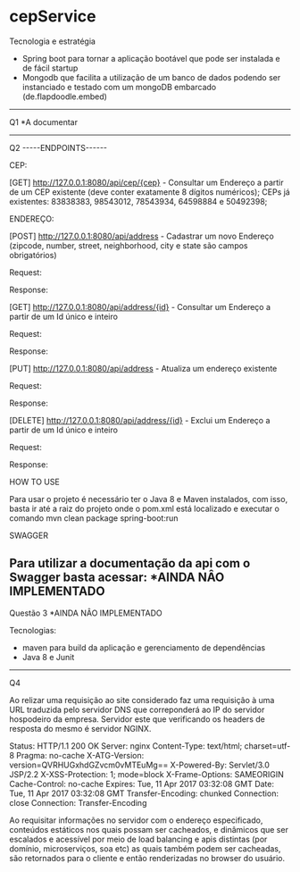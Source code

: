 # cepService

Tecnologia e estratégia

* Spring boot para tornar a aplicação bootável que pode ser instalada e de fácil startup
* Mongodb que facilita a utilização de um banco de dados podendo ser instanciado e testado com um mongoDB embarcado (de.flapdoodle.embed)

------------------------------------------------------------------------------

Q1
*A documentar

------------------------------------------------------------------------------

Q2 
-----ENDPOINTS------

CEP:

[GET] http://127.0.0.1:8080/api/cep/{cep} - Consultar um Endereço a partir de um CEP existente 
(deve conter exatamente 8 dígitos numéricos); CEPs já existentes: 83838383, 98543012, 78543934, 64598884 e 50492398;

ENDEREÇO:

[POST] http://127.0.0.1:8080/api/address - Cadastrar um novo Endereço (zipcode, number, street, neighborhood, city e state são campos obrigatórios)

Request:

Response:

[GET] http://127.0.0.1:8080/api/address/{id} - Consultar um Endereço a partir de um Id único e inteiro

Request:

Response:

[PUT] http://127.0.0.1:8080/api/address - Atualiza um endereço existente

Request:

Response:

[DELETE] http://127.0.0.1:8080/api/address/{id} - Exclui um Endereço a partir de um Id único e inteiro

Request:

Response:

HOW TO USE

Para usar o projeto é necessário ter o Java 8 e Maven instalados, com isso, basta ir até a raiz do projeto onde o pom.xml está localizado e executar o comando mvn clean package spring-boot:run


SWAGGER

Para utilizar a documentação da api com o Swagger basta acessar:
*AINDA NÂO IMPLEMENTADO
------------------------------------------------------------------------------

Questão 3 *AINDA NÂO IMPLEMENTADO

Tecnologias:

* maven para build da aplicação e gerenciamento de dependências
* Java 8 e Junit

------------------------------------------------------------------------------
Q4

Ao relizar uma requisição ao site considerado faz uma requisição à uma URL traduzida pelo servidor DNS que correponderá ao IP do servidor hospodeiro da empresa. Servidor este que verificando os headers de resposta do mesmo é servidor NGINX.

Status: HTTP/1.1 200 OK
Server: nginx
Content-Type: text/html; charset=utf-8
Pragma: no-cache
X-ATG-Version: version=QVRHUGxhdGZvcm0vMTEuMg==
X-Powered-By: Servlet/3.0 JSP/2.2
X-XSS-Protection: 1; mode=block
X-Frame-Options: SAMEORIGIN
Cache-Control: no-cache
Expires: Tue, 11 Apr 2017 03:32:08 GMT
Date: Tue, 11 Apr 2017 03:32:08 GMT
Transfer-Encoding: chunked
Connection: close
Connection: Transfer-Encoding

Ao requisitar informações no servidor com o endereço especificado, conteúdos estáticos nos quais possam ser cacheados, e 
dinâmicos que ser escalados e acessível por meio de load balancing e apis distintas (por domínio, microserviços, soa etc) 
as quais também podem ser cacheadas, são retornados para o cliente e então renderizadas no browser do usuário.
